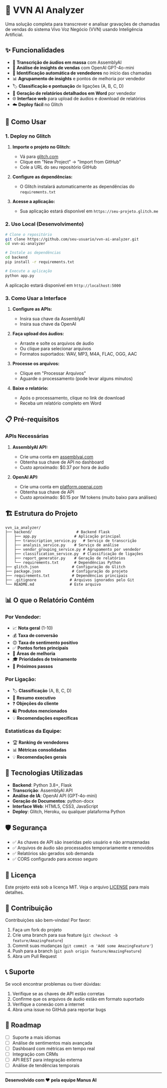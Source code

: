 # 🎤 VVN AI Analyzer

Uma solução completa para transcrever e analisar gravações de chamadas de vendas do sistema Vivo Voz Negócio (VVN) usando Inteligência Artificial.

## ✨ Funcionalidades

- 🎵 **Transcrição de áudios em massa** com AssemblyAI
- 🧠 **Análise de insights de vendas** com OpenAI GPT-4o-mini
- 👤 **Identificação automática de vendedores** no início das chamadas
- 📊 **Agrupamento de insights** e pontos de melhoria por vendedor
- 🏷️ **Classificação e pontuação** de ligações (A, B, C, D)
- 📄 **Geração de relatórios detalhados em Word** por vendedor
- 🌐 **Interface web** para upload de áudios e download de relatórios
- ☁️ **Deploy fácil** no Glitch

## 🚀 Como Usar

### 1. Deploy no Glitch

1. **Importe o projeto no Glitch:**
   - Vá para [glitch.com](https://glitch.com)
   - Clique em "New Project" → "Import from GitHub"
   - Cole a URL do seu repositório GitHub

2. **Configure as dependências:**
   - O Glitch instalará automaticamente as dependências do `requirements.txt`

3. **Acesse a aplicação:**
   - Sua aplicação estará disponível em `https://seu-projeto.glitch.me`

### 2. Uso Local (Desenvolvimento)

```bash
# Clone o repositório
git clone https://github.com/seu-usuario/vvn-ai-analyzer.git
cd vvn-ai-analyzer

# Instale as dependências
cd backend
pip install -r requirements.txt

# Execute a aplicação
python app.py
```

A aplicação estará disponível em `http://localhost:5000`

### 3. Como Usar a Interface

1. **Configure as APIs:**
   - Insira sua chave da AssemblyAI
   - Insira sua chave da OpenAI

2. **Faça upload dos áudios:**
   - Arraste e solte os arquivos de áudio
   - Ou clique para selecionar arquivos
   - Formatos suportados: WAV, MP3, M4A, FLAC, OGG, AAC

3. **Processe os arquivos:**
   - Clique em "Processar Arquivos"
   - Aguarde o processamento (pode levar alguns minutos)

4. **Baixe o relatório:**
   - Após o processamento, clique no link de download
   - Receba um relatório completo em Word

## 📋 Pré-requisitos

### APIs Necessárias

1. **AssemblyAI API:**
   - Crie uma conta em [assemblyai.com](https://www.assemblyai.com/)
   - Obtenha sua chave de API no dashboard
   - Custo aproximado: $0.37 por hora de áudio

2. **OpenAI API:**
   - Crie uma conta em [platform.openai.com](https://platform.openai.com/)
   - Obtenha sua chave de API
   - Custo aproximado: $0.15 por 1M tokens (muito baixo para análises)

## 🏗️ Estrutura do Projeto

```
vvn_ia_analyzer/
├── backend/                    # Backend Flask
│   ├── app.py                 # Aplicação principal
│   ├── transcription_service.py   # Serviço de transcrição
│   ├── analysis_service.py    # Serviço de análise
│   ├── vendor_grouping_service.py # Agrupamento por vendedor
│   ├── classification_service.py  # Classificação de ligações
│   ├── report_generator.py    # Geração de relatórios
│   └── requirements.txt       # Dependências Python
├── glitch.json               # Configuração do Glitch
├── package.json              # Configuração do projeto
├── requirements.txt          # Dependências principais
├── .gitignore               # Arquivos ignorados pelo Git
└── README.md                # Este arquivo
```

## 📊 O que o Relatório Contém

### Por Vendedor:
- 📈 **Nota geral** (1-10)
- 💰 **Taxa de conversão**
- 😊 **Taxa de sentimento positivo**
- ✅ **Pontos fortes principais**
- 🔧 **Áreas de melhoria**
- 🎓 **Prioridades de treinamento**
- 🚀 **Próximos passos**

### Por Ligação:
- 🏷️ **Classificação** (A, B, C, D)
- 📝 **Resumo executivo**
- ❓ **Objeções do cliente**
- 🛍️ **Produtos mencionados**
- 💡 **Recomendações específicas**

### Estatísticas da Equipe:
- 🏆 **Ranking de vendedores**
- 📊 **Métricas consolidadas**
- 💡 **Recomendações gerais**

## 🔧 Tecnologias Utilizadas

- **Backend**: Python 3.8+, Flask
- **Transcrição**: AssemblyAI API
- **Análise de IA**: OpenAI API (GPT-4o-mini)
- **Geração de Documentos**: python-docx
- **Interface Web**: HTML5, CSS3, JavaScript
- **Deploy**: Glitch, Heroku, ou qualquer plataforma Python

## 🛡️ Segurança

- ✅ As chaves de API são inseridas pelo usuário e não armazenadas
- ✅ Arquivos de áudio são processados temporariamente e removidos
- ✅ Relatórios são gerados sob demanda
- ✅ CORS configurado para acesso seguro

## 📝 Licença

Este projeto está sob a licença MIT. Veja o arquivo [LICENSE](LICENSE) para mais detalhes.

## 🤝 Contribuição

Contribuições são bem-vindas! Por favor:

1. Faça um fork do projeto
2. Crie uma branch para sua feature (`git checkout -b feature/AmazingFeature`)
3. Commit suas mudanças (`git commit -m 'Add some AmazingFeature'`)
4. Push para a branch (`git push origin feature/AmazingFeature`)
5. Abra um Pull Request

## 📞 Suporte

Se você encontrar problemas ou tiver dúvidas:

1. Verifique se as chaves de API estão corretas
2. Confirme que os arquivos de áudio estão em formato suportado
3. Verifique a conexão com a internet
4. Abra uma issue no GitHub para reportar bugs

## 🎯 Roadmap

- [ ] Suporte a mais idiomas
- [ ] Análise de sentimentos mais avançada
- [ ] Dashboard com métricas em tempo real
- [ ] Integração com CRMs
- [ ] API REST para integração externa
- [ ] Análise de tendências temporais

---

**Desenvolvido com ❤️ pela equipe Manus AI**


